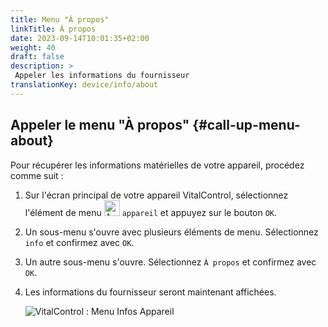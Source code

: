 ```yaml
---
title: Menu "À propos"
linkTitle: À propos
date: 2023-09-14T10:01:35+02:00
weight: 40
draft: false
description: >
 Appeler les informations du fournisseur
translationKey: device/info/about
---
```

## Appeler le menu "À propos" {#call-up-menu-about}

Pour récupérer les informations matérielles de votre appareil, procédez comme suit :

1. Sur l'écran principal de votre appareil VitalControl, sélectionnez l'élément de menu <img src="/icons/device.svg" width="25" align="bottom" alt="Appareil" /> `appareil` et appuyez sur le bouton `OK`.

2. Un sous-menu s'ouvre avec plusieurs éléments de menu. Sélectionnez `info` et confirmez avec `OK`.

3. Un autre sous-menu s'ouvre. Sélectionnez `À propos` et confirmez avec `OK`.

4. Les informations du fournisseur seront maintenant affichées.

   ![VitalControl : Menu Infos Appareil](../images/about.png "Appeler les informations du fournisseur")

